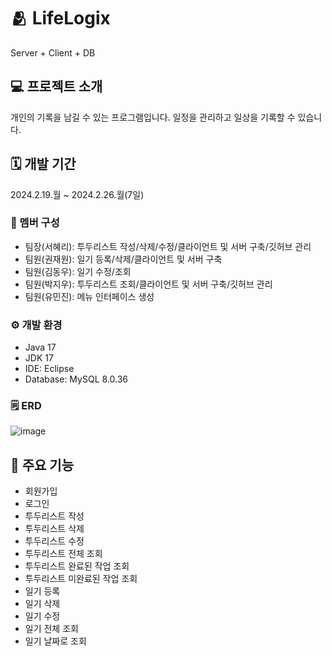 # 🫂 LifeLogix
Server + Client + DB

## 💻 프로젝트 소개
개인의 기록을 남길 수 있는 프로그램입니다.
일정을 관리하고 일상을 기록할 수 있습니다.

## 🗓 개발 기간
2024.2.19.월 ~ 2024.2.26.월(7일)

### 👥 멤버 구성
- 팀장(서혜리): 투두리스트 작성/삭제/수정/클라이언트 및 서버 구축/깃허브 관리
- 팀원(권재원): 일기 등록/삭제/클라이언트 및 서버 구축
- 팀원(김동우): 일기 수정/조회
- 팀원(박지우): 투두리스트 조회/클라이언트 및 서버 구축/깃허브 관리
- 팀원(유민진): 메뉴 인터페이스 생성

### ⚙ 개발 환경
- Java 17
- JDK 17
- IDE: Eclipse
- Database: MySQL 8.0.36

### 🗒 ERD
![image](https://github.com/bitcampJavaProj/JavaToDoList/assets/141993427/ec735b29-3aae-437f-8e88-c1bee00259dd)

## 📌 주요 기능
- 회원가입
- 로그인
- 투두리스트 작성
- 투두리스트 삭제
- 투두리스트 수정
- 투두리스트 전체 조회
- 투두리스트 완료된 작업 조회
- 투두리스트 미완료된 작업 조회
- 일기 등록
- 일기 삭제
- 일기 수정
- 일기 전체 조회
- 일기 날짜로 조회

